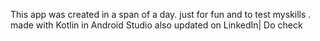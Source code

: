 This app was created in a span of a day.
just for fun and to test myskills .
made with Kotlin in Android Studio 
also updated on LinkedIn|
Do check
